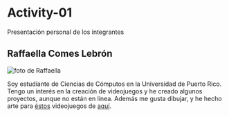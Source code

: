 # Activity-01
Presentación personal de los integrantes

## Raffaella Comes Lebrón

![foto de Raffaella](https://github.com/user-attachments/assets/e671c625-c92c-48eb-b6fc-bdb826a432d5)

Soy estudiante de Ciencias de Cómputos en la Universidad de Puerto Rico. Tengo un interés en la creación de videojuegos y he creado algunos proyectos, aunque no están en línea. Además me gusta dibujar, y he hecho arte para [éstos](https://raffraffman.itch.io/ball-fall) videojuegos de [aquí](https://mugguy88.itch.io/a-dragon-has-a-bad-day).
